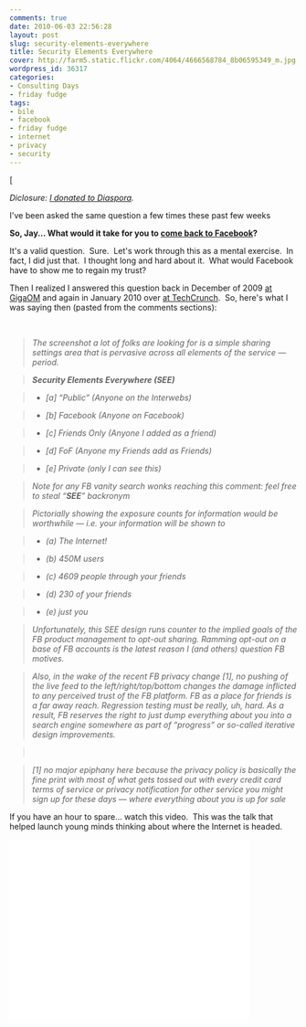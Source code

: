 ```yaml
---
comments: true
date: 2010-06-03 22:56:28
layout: post
slug: security-elements-everywhere
title: Security Elements Everywhere
cover: http://farm5.static.flickr.com/4064/4666568784_8b06595349_m.jpg
wordpress_id: 36317
categories:
- Consulting Days
- friday fudge
tags:
- bile
- facebook
- friday fudge
- internet
- privacy
- security
---
```


[




_Diclosure: [I donated to Diaspora](http://blippy.com/t/kagl)._







I've been asked the same question a few times these past few weeks




**So, Jay... What would it take for you to **[**come back to Facebook**](http://fudge.org/its-complicated/)**?**




It's a valid question.  Sure.  Let's work through this as a mental exercise.  In fact, I did just that.  I thought long and hard about it.  What would Facebook have to show me to regain my trust?




Then I realized I answered this question back in December of 2009 [at GigaOM](http://gigaom.com/2009/12/27/facebook-redesign/#comment-993127) and again in January 2010 over [at TechCrunch](http://techcrunch.com/2010/01/12/ok-you-luddites-time-to-chill-on-facebook-over-privacy/#IDComment72996686).  So, here's what I was saying then (pasted from the comments sections):




 




> 

> 
> _The screenshot a lot of folks are looking for is a simple sharing  settings area that is pervasive across all elements of the service —  period._
> 
> 

> 
> **_Security Elements Everywhere (SEE)_**
> 
> 

> 
> 

>   * _[a] “Public” (Anyone on the Interwebs)_
> 

>   * _[b] Facebook (Anyone on Facebook)_
> 

>   * _[c] Friends Only (Anyone I added as a friend)_
> 

>   * _[d] FoF (Anyone my Friends add as Friends)_
> 

>   * _[e] Private (only I can see this)_
> 


> 
> _Note for any FB vanity search wonks reaching this comment: feel free  to steal “_**_SEE_**_” backronym_
> 
> 

> 
> _Pictorially showing the exposure counts for information would be  worthwhile — i.e. your information will be shown to_
> 
> 

> 
> 

>   * _(a) The Internet!_
> 

>   * _(b) 450M users_
> 

>   * _(c) 4609 people through your friends_
> 

>   * _(d) 230 of your  friends_
> 

>   * _(e) just you_
> 


> 
> _Unfortunately, this SEE design runs counter to the implied goals of  the FB product management to opt-out sharing.  Ramming opt-out on a base  of FB accounts is the latest reason I (and others) question FB motives._
> 
> 

> 
> _Also, in the wake of the recent FB privacy change [1], no pushing of  the live feed to the left/right/top/bottom changes the damage inflicted  to any perceived trust of the FB platform. FB as a place for friends is a  far away reach.  Regression testing must be really, uh, hard.  As a  result, FB reserves the right to just dump everything about you into a  search engine somewhere as part of “progress” or so-called iterative  design improvements._
> 
> 

> 
>  
> 
> 

> 
> _[1] no major epiphany here because the privacy policy is basically  the fine print with most of what gets tossed out with every credit card  terms of service or privacy notification for other service you might  sign up for these days — where everything about you is up for sale﻿_
> 
> 





If you have an hour to spare... watch this video.  This was the talk that helped launch young minds thinking about where the Internet is headed.


<iframe width="420" height="315" src="//www.youtube.com/embed/QOEMv0S8AcA" frameborder="0" allowfullscreen></iframe>
 





 
